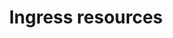 ---
title: Ingress resources
description:
weight: 200
menu:
  docs:
    parent: NGINX Ingress Controller
---